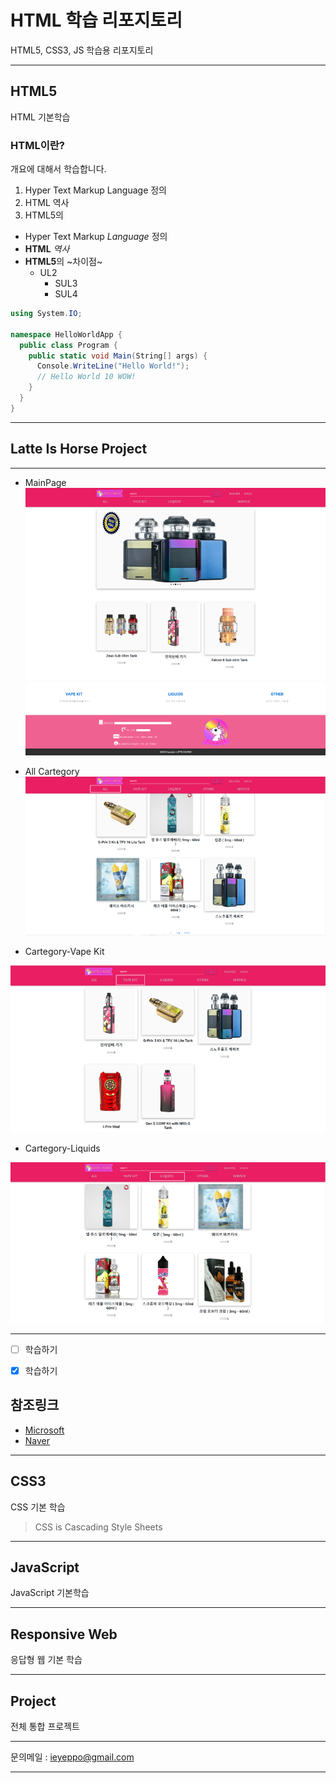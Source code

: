 # HTML 학습 리포지토리
HTML5, CSS3, JS 학습용 리포지토리

------------------

## HTML5
HTML 기본학습

### HTML이란?
개요에 대해서 학습합니다.
1. Hyper Text Markup Language 정의
2. HTML 역사
3. HTML5의 

- Hyper Text Markup *Language* 정의
- __HTML__ _역사_
- **HTML5**의 ~차이점~
  - UL2
    - SUL3
    - SUL4

``` csharp
using System.IO;

namespace HelloWorldApp {
  public class Program {
    public static void Main(String[] args) {
      Console.WriteLine("Hello World!");
      // Hello World 10 WOW!
    }
  }
}
```
---------



## Latte Is Horse Project

------------------

- MainPage
![메인](https://github.com/ieyeppo/StudyHtml/blob/main/ref_images/메인.png "절대경로")

- All Cartegory
![메인](ref_images/카테고리0.png "상대경로")

- Cartegory-Vape Kit
<img src="https://github.com/ieyeppo/StudyHtml/blob/main/ref_images/카테고리1.png" width = "600" title="상대경로" />


- Cartegory-Liquids
<img src="ref_images/카테고리2.png" width = "600" title="상대경로" />

------------------

+ [ ] 학습하기
+ [x] 학습하기


참조링크
-------
- [Microsoft](https://www.microsoft.com)
- [Naver](https://www.naver.com)

--------------------------

## CSS3
CSS 기본 학습

> CSS is Cascading Style Sheets
------------------

## JavaScript
JavaScript 기본학습

------------------

## Responsive Web
응답형 웹 기본 학습

------------------

## Project
전체 통합 프로젝트

----------------

문의메일 : <ieyeppo@gmail.com>

-------------------


